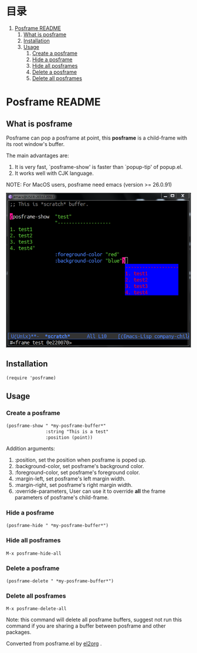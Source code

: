 
# &#30446;&#24405;

1.  [Posframe README](#org8d00721)
    1.  [What is posframe](#org16493ca)
    2.  [Installation](#orgbedc0b4)
    3.  [Usage](#org396aaad)
        1.  [Create a posframe](#org28cfe91)
        2.  [Hide a posframe](#org9d35f14)
        3.  [Hide all posframes](#org261ad75)
        4.  [Delete a posframe](#orgf31caea)
        5.  [Delete all posframes](#orge5eb6c4)


<a id="org8d00721"></a>

# Posframe README


<a id="org16493ca"></a>

## What is posframe

Posframe can pop a posframe at point, this **posframe** is a
child-frame with its root window's buffer.

The main advantages are:

1.  It is very fast, \`posframe-show' is faster than \`popup-tip'
    of popup.el.
2.  It works well with CJK language.

NOTE: For MacOS users, posframe need emacs (version >= 26.0.91)

![img](./snapshots/posframe-1.png)


<a id="orgbedc0b4"></a>

## Installation

    (require 'posframe)


<a id="org396aaad"></a>

## Usage


<a id="org28cfe91"></a>

### Create a posframe

    (posframe-show " *my-posframe-buffer*"
                   :string "This is a test"
                   :position (point))

Addition arguments:

1.  :position, set the position when posframe is poped up.
2.  :background-color, set posframe's background color.
3.  :foreground-color, set posframe's foreground color.
4.  :margin-left, set posframe's left margin width.
5.  :margin-right, set posframe's right margin width.
6.  :override-parameters, User can use it to override
    **all** the frame parameters of posframe's child-frame.


<a id="org9d35f14"></a>

### Hide a posframe

    (posframe-hide " *my-posframe-buffer*")


<a id="org261ad75"></a>

### Hide all posframes

    M-x posframe-hide-all


<a id="orgf31caea"></a>

### Delete a posframe

    (posframe-delete " *my-posframe-buffer*")


<a id="orge5eb6c4"></a>

### Delete all posframes

    M-x posframe-delete-all

Note: this command will delete all posframe buffers,
suggest not run this command if you are sharing a buffer
between posframe and other packages.



Converted from posframe.el by [el2org](https://github.com/tumashu/el2org) .
